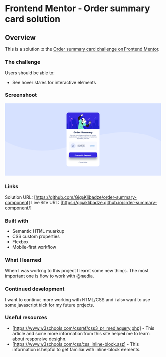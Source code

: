 # Frontend Mentor - Order summary card solution

## Overview

This is a solution to the [Order summary card challenge on Frontend Mentor](https://www.frontendmentor.io/challenges/order-summary-component-QlPmajDUj).


### The challenge

Users should be able to:

- See hover states for interactive elements

### Screenshoot

![](./assets/images/Screenshot%202023-03-21%20at%2020-23-16%20order-summary.png) 

### Links

Solution URL: [https://github.com/GigaKlibadze/order-summary-component]
Live Site URL: [https://gigaklibadze.github.io/order-summary-component/]

### Built with

- Semantic HTML muarkup
- CSS custom properties
- Flexbox
- Mobile-first workflow

### What I learned 

When I was working to this project I learnt some new things. The most important one is How to work with @media.

### Continued development 

I want to continue more working with HTML/CSS and i also want to use some javascript trick for my future projects.

### Useful resources

- [https://www.w3schools.com/cssref/css3_pr_mediaquery.php] - This article and some more information from this site helped me to learn about responsive desighn.
- [https://www.w3schools.com/css/css_inline-block.asp] - This information is helpful to get familiar with inline-block elements.